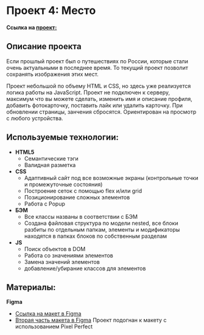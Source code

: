 # Проект 4: Место

**Ссылка на [проект:](https://foxylabstory.github.io/mesto/index.html)**

## Описание проекта

Если прошлый проект был о путешествиях по России, которые стали очень актуальными в последнее время.
То текущий проект позволит сохранять изображения этих мест.

Проект небольшой по объему HTML и CSS, но здесь уже реализуется логика работы на JavaScript.
Проект не подключен к серверу, максимум что вы можете сделать, изменить имя и описание профиля, добавить фотокарточку, поставить лайк или удалить карточку. При обновлении страницы, занчения сбросятся.
Ориентирован на просмотр с любого устройства.

## Используемые технологии:

- **HTML5**
  - Семантические тэги
  - Валидная разметка
- **CSS**
  - Адаптивный сайт под все возможные экраны (контрольные точки и промежуточные состояния)
  - Построение сеток с помощью flex и/или grid
  - Позиционирование сложных элементов
  - Работа с Popup
- **БЭМ**
  - Все классы названы в соответствии с БЭМ
  - Создана файловая структура по модели nested, все блоки разбиты по отдельным папкам, элементы и модификаторы находятся в папках блоков по собственным разделам
- **JS**
  - Поиск объектов в DOM
  - Работа со значениями элементов
  - Замена значений элементов
  - добавление/убирание классов для элементов

## Материалы:
**Figma**
- [Ссылка на макет в Figma](https://www.figma.com/file/2cn9N9jSkmxD84oJik7xL7/JavaScript.-Sprint-4?node-id=0%3A1)
- [Вторая часть макета в Figma](https://www.figma.com/file/bjyvbKKJN2naO0ucURl2Z0/JavaScript.-Sprint-5?node-id=0%3A1)
Проект подогнан к макету с использованием Pixel Perfect
